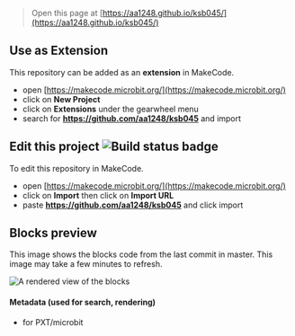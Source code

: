 
> Open this page at [https://aa1248.github.io/ksb045/](https://aa1248.github.io/ksb045/)

## Use as Extension

This repository can be added as an **extension** in MakeCode.

* open [https://makecode.microbit.org/](https://makecode.microbit.org/)
* click on **New Project**
* click on **Extensions** under the gearwheel menu
* search for **https://github.com/aa1248/ksb045** and import

## Edit this project ![Build status badge](https://github.com/aa1248/ksb045/workflows/MakeCode/badge.svg)

To edit this repository in MakeCode.

* open [https://makecode.microbit.org/](https://makecode.microbit.org/)
* click on **Import** then click on **Import URL**
* paste **https://github.com/aa1248/ksb045** and click import

## Blocks preview

This image shows the blocks code from the last commit in master.
This image may take a few minutes to refresh.

![A rendered view of the blocks](https://github.com/aa1248/ksb045/raw/master/.github/makecode/blocks.png)

#### Metadata (used for search, rendering)

* for PXT/microbit
<script src="https://makecode.com/gh-pages-embed.js"></script><script>makeCodeRender("{{ site.makecode.home_url }}", "{{ site.github.owner_name }}/{{ site.github.repository_name }}");</script>
